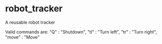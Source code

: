 # robot_tracker

A reusable robot tracker

Valid commands are:
                            "Q"    : "Shutdown", 
                             "tl"   : "Turn left",
                             "tr"   : "Turn right",
                             "move" : "Move"